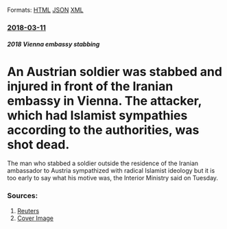 
Formats: [HTML](/news/2018/03/11/an-austrian-soldier-was-stabbed-and-injured-in-front-of-the-iranian-embassy-in-vienna-the-attacker-which-had-islamist-sympathies-according.html)  [JSON](/news/2018/03/11/an-austrian-soldier-was-stabbed-and-injured-in-front-of-the-iranian-embassy-in-vienna-the-attacker-which-had-islamist-sympathies-according.json)  [XML](/news/2018/03/11/an-austrian-soldier-was-stabbed-and-injured-in-front-of-the-iranian-embassy-in-vienna-the-attacker-which-had-islamist-sympathies-according.xml)  

### [2018-03-11](/news/2018/03/11/index.md)

##### 2018 Vienna embassy stabbing
# An Austrian soldier was stabbed and injured in front of the Iranian embassy in Vienna. The attacker, which had Islamist sympathies according to the authorities, was shot dead.

The man who stabbed a soldier outside the residence of the Iranian ambassador to Austria sympathized with radical Islamist ideology but it is too early to say what his motive was, the Interior Ministry said on Tuesday.


### Sources:

1. [Reuters](https://www.reuters.com/article/us-austria-attack/vienna-knife-attacker-had-radical-islamist-sympathies-austria-says-idUSKCN1GP1E4)
1. [Cover Image](https://s3.reutersmedia.net/resources/r/?m=02&d=20180313&t=2&i=1240537332&w=1200&r=LYNXNPEE2C1JK)
